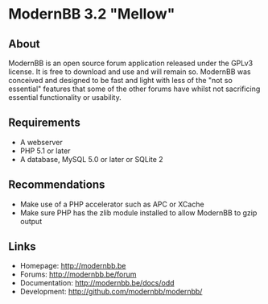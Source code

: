 ModernBB 3.2 "Mellow"
=====================

## About
ModernBB is an open source forum application released under the GPLv3 license. It is free to download and use and will remain so. ModernBB was conceived and designed to be fast and light with less of the "not so essential" features that some of the other forums have whilst not sacrificing essential functionality or usability.

## Requirements
 - A webserver
 - PHP 5.1 or later
 - A database, MySQL 5.0 or later or SQLite 2

## Recommendations
 - Make use of a PHP accelerator such as APC or XCache
 - Make sure PHP has the zlib module installed to allow ModernBB to gzip output

## Links
 - Homepage: http://modernbb.be
 - Forums: http://modernbb.be/forum
 - Documentation: http://modernbb.be/docs/odd
 - Development: http://github.com/modernbb/modernbb/